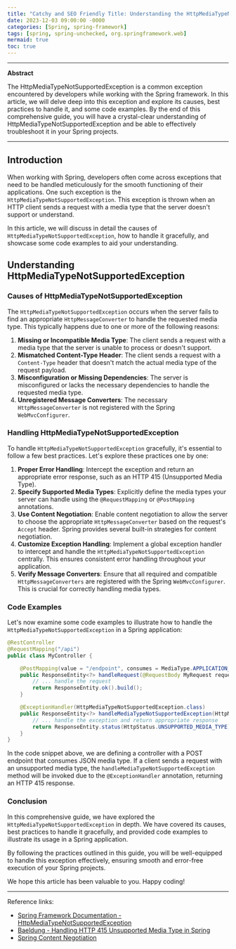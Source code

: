```yaml
---
title: "Catchy and SEO Friendly Title: Understanding the HttpMediaTypeNotSupportedException in Spring: A Comprehensive Guide"
date: 2023-12-03 09:00:00 -0000
categories: [Spring, spring-framework]
tags: [spring, spring-unchecked, org.springframework.web]
mermaid: true
toc: true
---
```



---

**Abstract**

The HttpMediaTypeNotSupportedException is a common exception encountered by developers while working with the Spring framework. In this article, we will delve deep into this exception and explore its causes, best practices to handle it, and some code examples. By the end of this comprehensive guide, you will have a crystal-clear understanding of HttpMediaTypeNotSupportedException and be able to effectively troubleshoot it in your Spring projects.

---

## Introduction

When working with Spring, developers often come across exceptions that need to be handled meticulously for the smooth functioning of their applications. One such exception is the `HttpMediaTypeNotSupportedException`. This exception is thrown when an HTTP client sends a request with a media type that the server doesn't support or understand.

In this article, we will discuss in detail the causes of `HttpMediaTypeNotSupportedException`, how to handle it gracefully, and showcase some code examples to aid your understanding.

## Understanding HttpMediaTypeNotSupportedException

### Causes of HttpMediaTypeNotSupportedException

The `HttpMediaTypeNotSupportedException` occurs when the server fails to find an appropriate `HttpMessageConverter` to handle the requested media type. This typically happens due to one or more of the following reasons:

1. **Missing or Incompatible Media Type**: The client sends a request with a media type that the server is unable to process or doesn't support.
2. **Mismatched Content-Type Header**: The client sends a request with a `Content-Type` header that doesn't match the actual media type of the request payload.
3. **Misconfiguration or Missing Dependencies**: The server is misconfigured or lacks the necessary dependencies to handle the requested media type.
4. **Unregistered Message Converters**: The necessary `HttpMessageConverter` is not registered with the Spring `WebMvcConfigurer`.

### Handling HttpMediaTypeNotSupportedException

To handle `HttpMediaTypeNotSupportedException` gracefully, it's essential to follow a few best practices. Let's explore these practices one by one:

1. **Proper Error Handling**: Intercept the exception and return an appropriate error response, such as an HTTP 415 (Unsupported Media Type).
2. **Specify Supported Media Types**: Explicitly define the media types your server can handle using the `@RequestMapping` or `@PostMapping` annotations.
3. **Use Content Negotiation**: Enable content negotiation to allow the server to choose the appropriate `HttpMessageConverter` based on the request's `Accept` header. Spring provides several built-in strategies for content negotiation.
4. **Customize Exception Handling**: Implement a global exception handler to intercept and handle the `HttpMediaTypeNotSupportedException` centrally. This ensures consistent error handling throughout your application.
5. **Verify Message Converters**: Ensure that all required and compatible `HttpMessageConverters` are registered with the Spring `WebMvcConfigurer`. This is crucial for correctly handling media types.

### Code Examples

Let's now examine some code examples to illustrate how to handle the `HttpMediaTypeNotSupportedException` in a Spring application:

```java
@RestController
@RequestMapping("/api")
public class MyController {

    @PostMapping(value = "/endpoint", consumes = MediaType.APPLICATION_JSON_VALUE)
    public ResponseEntity<?> handleRequest(@RequestBody MyRequest request) {
        // ... handle the request
        return ResponseEntity.ok().build();
    }

    @ExceptionHandler(HttpMediaTypeNotSupportedException.class)
    public ResponseEntity<?> handleMediaTypeNotSupportedException(HttpMediaTypeNotSupportedException ex) {
        // ... handle the exception and return appropriate response
        return ResponseEntity.status(HttpStatus.UNSUPPORTED_MEDIA_TYPE).build();
    }
}
```

In the code snippet above, we are defining a controller with a POST endpoint that consumes JSON media type. If a client sends a request with an unsupported media type, the `handleMediaTypeNotSupportedException` method will be invoked due to the `@ExceptionHandler` annotation, returning an HTTP 415 response.

### Conclusion

In this comprehensive guide, we have explored the `HttpMediaTypeNotSupportedException` in depth. We have covered its causes, best practices to handle it gracefully, and provided code examples to illustrate its usage in a Spring application.

By following the practices outlined in this guide, you will be well-equipped to handle this exception effectively, ensuring smooth and error-free execution of your Spring projects.

We hope this article has been valuable to you. Happy coding!

---

Reference links:
- [Spring Framework Documentation - HttpMediaTypeNotSupportedException](https://docs.spring.io/spring-framework/docs/current/javadoc-api/org/springframework/web/HttpMediaTypeNotSupportedException.html)
- [Baeldung - Handling HTTP 415 Unsupported Media Type in Spring](https://www.baeldung.com/spring-httpmediatypenotsupportedexception)
- [Spring Content Negotiation](https://spring.io/blog/2013/05/11/content-negotiation-using-spring-mvc)